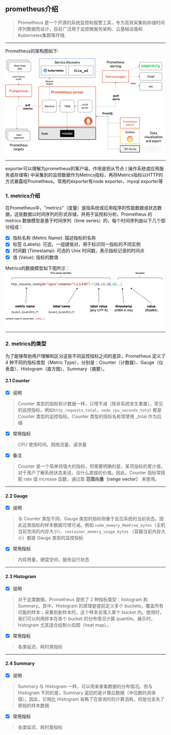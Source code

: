 ## prometheus介绍
> Prometheus 是一个开源的系统监控和报警工具，专为高效采集和存储时间序列数据而设计，目前广泛用于监控微服务架构、云基础设施和Kubernetes集群等环境.
---

Prometheus的架构图如下:

![architecture](docs/statics/architecture.png)

---

exporter可以理解为prometheus的客户端，作用是把从节点 ( 操作系统或应用服务或存储等) 中采集到的监控数据作为Metrics指标，再将Metrics指标以HTTP的方式暴露给Prometheus。常用的exporter有node exporter、mysql exporter等

### 1. metrics介绍
在Prometheus中，"metrics"（度量）是指系统或应用程序的性能数据或状态数据，这些数据以时间序列的形式存储，并用于监控和分析。Prometheus 的 metrics 数据模型是基于时间序列（time series）的，每个时间序列由以下几个部分组成：
- [x] 指标名称 (Metric Name): 描述指标的名称
- [x] 标签 (Labels): 可选，一组键值对，用于标识同一指标的不同实例
- [x] 时间戳 (Timestamp): 可选的 Unix 时间戳，表示指标记录的时间点
- [x] 值 (Value): 指标的数值

Metrics的数据模型如下图所示：
![img.png](docs/statics/metric_model.png)

---

### 2. metrics的类型
为了能够帮助用户理解和区分这些不同监控指标之间的差异，Prometheus 定义了 4 种不同的指标类型（Metric Type），分别是：Counter（计数器）、Gauge（仪表盘）、Histogram（直方图）、Summary（摘要）。

#### 2.1 Counter
- [x] 说明
> Counter 类型的指标和计数器一样，只增不减（除非系统发生重置）。常见的监控指标，例如`http_requests_total`，`node_cpu_seconds_total` 都是 Counter 类型的监控指标。Counter 类型的指标名称常使用 _total 作为后缀
- [x] 常用指标
> CPU 使用时间，网络流量，请求量
- [x] 备注
> Counter 是一个简单但强大的指标，但需要明确的是，某项指标的累计值，对于用户了解系统状态来说，没什么直接的价值。因此，Counter 指标常搭配 rate 或 increase 函数，通过取 **范围向量（range vector）** 来使用。

---

#### 2.2 Gauge
- [x] 说明
> 与 Counter 类型不同，Gauge 类型的指标侧重于反应系统的当前状态。因此这类指标的样本数据可增可减。例如 `node_memory_MemFree_bytes`（主机当前空闲的内存大小）、`container_memory_usage_bytes` （容器当前内存大小）都是 Gauge 类型的监控指标
- [x] 常用指标
> 内存用量，硬盘空间，服务运行状态

---

#### 2.3 Histogram
- [x] 说明
> 对于这类数据，Prometheus 提供了 2 种指标类型：histogram 和 Summary。其中，Histogram 的原理是提前定义多个 buckets，覆盖所有可能的样本；采集到新样本时，这个样本会落入某个 bucket 内。使用时，我们可以利用样本在各个 bucket 的分布情况计算 quantile。展示时，histogram 尤其适合绘制火焰图（heat map）。
- [x] 常用指标
> 各类延迟、耗时类指标

---

#### 2.4 Summary

- [x] 说明
> Summary 与 Histogram 一样，可以用来查看数据的分布情况。但与 Histogram 不同的是，Summary 返回的是计算后数据（中位数的具体值）。因此，它相比 Histogram 省略了在查询时的计算消耗，但是也丢失了原始的样本数据
- [x] 常用指标
> 各类延迟、耗时类指标
